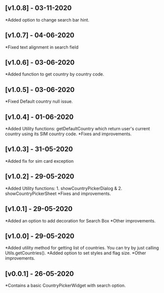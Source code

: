 ## [v1.0.8] - 03-11-2020
 *Added option to change search bar hint.

## [v1.0.7] - 04-06-2020
 *Fixed text alignment in search field

## [v1.0.6] - 03-06-2020
 *Added function to get country by country code.

## [v1.0.5] - 03-06-2020
 *Fixed Default country null issue.
 
## [v1.0.4] - 01-06-2020
 *Added Utility functions: getDefaultCountry which return user's current country using its SIM country code.
 *Fixes and improvements.

## [v1.0.3] - 31-05-2020
*Added fix for sim card exception

## [v1.0.2] - 29-05-2020
 *Added Utility functions: 1. showCountryPickerDialog & 2. showCountryPickerSheet
 *Fixes and improvements.
 
## [v1.0.1] - 29-05-2020
 *Added an option to add decoration for Search Box
 *Other improvements.

## [v1.0.0] - 29-05-2020
 *Added utility method for getting list of countries. You can try by just calling Utils.getCountries().
 *Added option to set styles and flag size.
 *Other improvements.

## [v0.0.1] - 26-05-2020
 *Contains a basic CountryPickerWidget with search option.